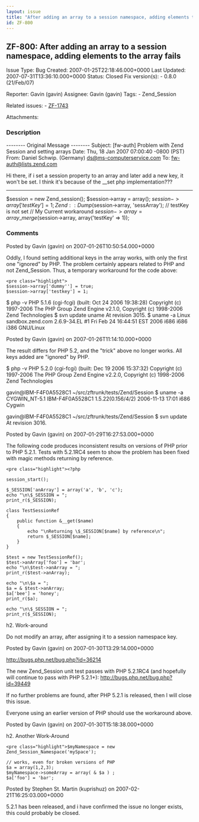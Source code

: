 ```yaml
---
layout: issue
title: "After adding an array to a session namespace, adding elements to the array fails"
id: ZF-800
---
```


ZF-800: After adding an array to a session namespace, adding elements to the array fails
----------------------------------------------------------------------------------------

 Issue Type: Bug Created: 2007-01-25T22:18:46.000+0000 Last Updated: 2007-07-31T13:36:10.000+0000 Status: Closed Fix version(s): - 0.8.0 (21/Feb/07)
 
 Reporter:  Gavin (gavin)  Assignee:  Gavin (gavin)  Tags: - Zend\_Session
 
 Related issues: - [ZF-1743](/issues/browse/ZF-1743)
 
 Attachments: 
### Description

-------- Original Message -------- Subject: [fw-auth] Problem with Zend Session and setting arrays Date: Thu, 18 Jan 2007 07:00:40 -0800 (PST) From: Daniel Schwip. (Germany) [ds@ms-computerservice.com](mailto:ds@ms-computerservice.com) To: fw-auth@lists.zend.com

Hi there, if i set a session property to an array and later add a new key, it won't be set. I think it's because of the \_\_set php implementation???

- - - - - -

$session = new Zend\_session(); $session->array = array(); $session->array['testKey'] = 1; Zend::Dump($session->array, 'sessArray'); // testKey is not set // My Current workaround $session->array = array\_merge($session->array, array('testKey' => 1));

 

 

### Comments

Posted by Gavin (gavin) on 2007-01-26T10:50:54.000+0000

Oddly, I found setting additional keys in the array works, with only the first one "ignored" by PHP. The problem certainly appears related to PHP and not Zend\_Session. Thus, a temporary workaround for the code above:

 
    <pre class="highlight">
    $session->array['dummy''] = true;
    $session->array['testkey'] = 1;


$ php -v PHP 5.1.6 (cgi-fcgi) (built: Oct 24 2006 19:38:28) Copyright (c) 1997-2006 The PHP Group Zend Engine v2.1.0, Copyright (c) 1998-2006 Zend Technologies $ svn update uname At revision 3015. $ uname -a Linux sandbox.zend.com 2.6.9-34.EL #1 Fri Feb 24 16:44:51 EST 2006 i686 i686 i386 GNU/Linux

 

 

Posted by Gavin (gavin) on 2007-01-26T11:14:10.000+0000

The result differs for PHP 5.2, and the "trick" above no longer works. All keys added are "ignored" by PHP.

$ php -v PHP 5.2.0 (cgi-fcgi) (built: Dec 19 2006 15:37:32) Copyright (c) 1997-2006 The PHP Group Zend Engine v2.2.0, Copyright (c) 1998-2006 Zend Technologies

gavin@IBM-F4F0A5528C1 ~/src/zftrunk/tests/Zend/Session $ uname -a CYGWIN\_NT-5.1 IBM-F4F0A5528C1 1.5.22(0.156/4/2) 2006-11-13 17:01 i686 Cygwin

gavin@IBM-F4F0A5528C1 ~/src/zftrunk/tests/Zend/Session $ svn update At revision 3016.

 

 

Posted by Gavin (gavin) on 2007-01-29T16:27:53.000+0000

The following code produces inconsistent results on versions of PHP prior to PHP 5.2.1. Tests with 5.2.1RC4 seem to show the problem has been fixed with magic methods returning by reference.

 
    <pre class="highlight"><?php
    
    session_start();
    
    $_SESSION['anArray'] = array('a', 'b', 'c');
    echo "\n\$_SESSION = ";
    print_r($_SESSION);
    
    class TestSessionRef
    {
        public function &__get($name)
        {
            echo "\nReturning \$_SESSION[$name] by reference\n";
            return $_SESSION[$name];
        }
    }
    
    $test = new TestSessionRef();
    $test->anArray['foo'] = 'bar';
    echo "\n\$test->anArray = ";
    print_r($test->anArray);
    
    echo "\n\$a = ";
    $a = & $test->anArray;
    $a['bee'] = 'honey';
    print_r($a);
    
    echo "\n\$_SESSION = ";
    print_r($_SESSION);


h2. Work-around

Do not modify an array, after assigning it to a session namespace key.

 

 

Posted by Gavin (gavin) on 2007-01-30T13:29:14.000+0000

<http://bugs.php.net/bug.php?id=36214>

The new Zend\_Session unit test passes with PHP 5.2.1RC4 (and hopefully will continue to pass with PHP 5.2.1+): <http://bugs.php.net/bug.php?id=39449>

If no further problems are found, after PHP 5.2.1 is released, then I will close this issue.

Everyone using an earlier version of PHP should use the workaround above.

 

 

Posted by Gavin (gavin) on 2007-01-30T15:18:38.000+0000

h2. Another Work-Around

 
    <pre class="highlight">$myNamespace = new Zend_Session_Namespace('mySpace');
    
    // works, even for broken versions of PHP
    $a = array(1,2,3);
    $myNamespace->someArray = array( & $a ) ;
    $a['foo'] = 'bar';


 

 

Posted by Stephen St. Martin (kuprishuz) on 2007-02-21T16:25:03.000+0000

5.2.1 has been released, and i have confirmed the issue no longer exists, this could probably be closed.

 

 